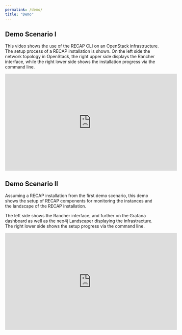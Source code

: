```yaml
---
permalink: /demo/
title: "Demo"
---
```


## Demo Scenario I

This video shows the use of the RECAP CLI on an OpenStack infrastructure.
The setup process of a RECAP installation is shown.
On the left side the network topology in OpenStack, the right upper side displays the Rancher interface, while the right lower side shows the installation progress via the command line.

<iframe src="https://www.youtube.com/embed/bFDbdDD6Si4" width="560" height="315" frameborder="0"> </iframe> 

## Demo Scenario II

Assuming a RECAP installation from the first demo scenario, this demo shows the setup of RECAP components for monitoring the instances and the landscape of the RECAP installation.

The left side shows the Rancher interface, and further on the Grafana dashboard as well as the neo4j Landscaper displaying the infrastracture.
The right lower side shows the setup progress via the command line.

<iframe src="https://www.youtube.com/embed/hYrTaZ_YaGE" width="560" height="315" frameborder="0"> </iframe> 
